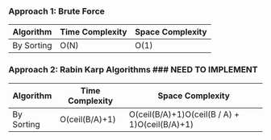 ### Approach 1: Brute Force

| Algorithm              | Time Complexity          | Space Complexity  |
|----------------------- | ------------------------ | ----------------- |
| By Sorting             | O(N)                     | O(1)              |


### Approach 2: Rabin Karp Algorithms  ### NEED TO IMPLEMENT

| Algorithm              | Time Complexity          | Space Complexity                               |
|----------------------- | ------------------------ | ---------------------------------------------- |
| By Sorting             | O(ceil(B/A)+1)           | O(ceil(B/A)+1)O(ceil(B / A) + 1)O(ceil(B/A)+1) |


